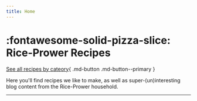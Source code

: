 ```yaml
---
title: Home
---
```


# :fontawesome-solid-pizza-slice: Rice-Prower Recipes

[See all recipes by cateory](recipes/index.md){ .md-button .md-button--primary }

Here you'll find recipes we like to make, as well as super-(un)interesting blog content from the Rice-Prower household.

---
